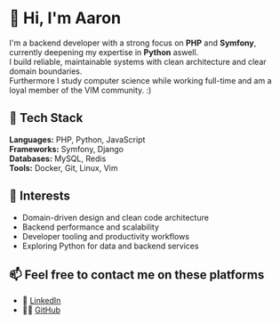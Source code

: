 # 👋 Hi, I'm Aaron

I'm a backend developer with a strong focus on **PHP** and **Symfony**, currently deepening my expertise in **Python** aswell.  
I build reliable, maintainable systems with clean architecture and clear domain boundaries.  
Furthermore I study computer science while working full-time and am a loyal member of the VIM community. :)

## 🧰 Tech Stack
**Languages:** PHP, Python, JavaScript  
**Frameworks:** Symfony, Django  
**Databases:** MySQL, Redis  
**Tools:** Docker, Git, Linux, Vim  

## 🧠 Interests
- Domain-driven design and clean code architecture  
- Backend performance and scalability  
- Developer tooling and productivity workflows  
- Exploring Python for data and backend services  

## 📫 Feel free to contact me on these platforms
- 💼 [LinkedIn](https://linkedin.com/in/aaron-pascal-sayar-7a02211a6)  
- 🧑‍💻 [GitHub](https://github.com/asayar03)

<!--
**asayar03/asayar03** is a ✨ _special_ ✨ repository because its `README.md` (this file) appears on your GitHub profile.

Here are some ideas to get you started:

- 🔭 I’m currently working on ...
- 🌱 I’m currently learning ...
- 👯 I’m looking to collaborate on ...
- 🤔 I’m looking for help with ...
- 💬 Ask me about ...
- 📫 How to reach me: ...
- 😄 Pronouns: ...
- ⚡ Fun fact: ...
-->
